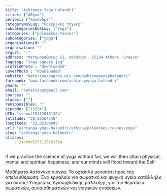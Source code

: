 ```yaml
---
title: "Ashtanga Yoga Halandri"
cities: ["Αθήνα"]
perioxi: ["Χαλάνδρι"]
categoryNoSLug: "Πολεμικές τέχνες"
subcategoriesNoSLug: ["Yoga"]
categories: ["polemikes-texnes"]
subcategories: ["yoga"]
organisationid: ""
organisation: ""
orgurl: "-"
address: "Μεταμορφώσεως 51, Χαλάνδρι, 15234 Athens, Greece"
logoimg: "logo-square.jpg"
profilePhoto : "downloaded"
coverPhoto : "downloaded"
website: "katerinazougrou.wix.com/ashtangayogahalandri"
facebook: "www.facebook.com/ashtangayoga.halandri"
phone: ""
email: "katarizou@gmail.com"
courses: ""
places: [""]
rensponsibles: ""
zipcode: ["15234"]
UID: "school251120181324"
latitude: "38,02564648"
longitude: "23,82309099"
url: "ashtanga-yoga-halandri/athina/polemikes-texnes/yoga"
slug: "ashtanga-yoga-halandri"
aliases:
    - /school251120181324
---
```



If we practice the science of yoga without fail, we will then attain physical, mental and spiritual happiness, and our minds will flood toward the Self.

Μαθήματα Αστάνγκα γιόγκα. Το οχταπλό μονοπάτι προς της απελευθέρωση. Ένα εργαλείο για σωματική και ψυχική υγεία κατάλληλο για όλους! Υπηρεσίες Αγιουρβεδικής μάλλαξης για την θεραπεία σώματικών, συναισθηματικών και νοητικών εντάσεων.